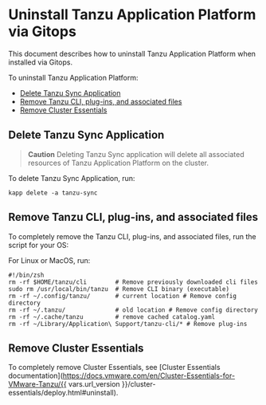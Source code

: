 # Uninstall Tanzu Application Platform via Gitops

This document describes how to uninstall Tanzu Application Platform when installed via Gitops.

To uninstall Tanzu Application Platform:

- [Delete Tanzu Sync Application](#del-tanzu-sync)
- [Remove Tanzu CLI, plug-ins, and associated files](#remove-tanzu-cli)
- [Remove Cluster Essentials](#remove-ce)

## <a id='del-tap'></a>Delete Tanzu Sync Application

>**Caution** Deleting Tanzu Sync application will delete all associated resources of Tanzu Application Platform on the cluster.

To delete Tanzu Sync Application, run:

```console
kapp delete -a tanzu-sync
```

## <a id='remove-tanzu-cli'></a> Remove Tanzu CLI, plug-ins, and associated files

To completely remove the Tanzu CLI, plug-ins, and associated files, run the script for your OS:

For Linux or MacOS, run:

```console
#!/bin/zsh
rm -rf $HOME/tanzu/cli        # Remove previously downloaded cli files
sudo rm /usr/local/bin/tanzu  # Remove CLI binary (executable)
rm -rf ~/.config/tanzu/       # current location # Remove config directory
rm -rf ~/.tanzu/              # old location # Remove config directory
rm -rf ~/.cache/tanzu         # remove cached catalog.yaml
rm -rf ~/Library/Application\ Support/tanzu-cli/* # Remove plug-ins
```

## <a id='remove-ce'></a> Remove Cluster Essentials

To completely remove Cluster Essentials, see [Cluster Essentials documentation](https://docs.vmware.com/en/Cluster-Essentials-for-VMware-Tanzu/{{ vars.url_version }}/cluster-essentials/deploy.html#uninstall).
